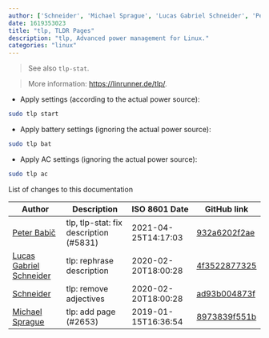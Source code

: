 ```yaml
---
author: ['Schneider', 'Michael Sprague', 'Lucas Gabriel Schneider', 'Peter Babič']
date: 1619353023
title: "tlp, TLDR Pages"
description: "tlp, Advanced power management for Linux."
categories: "linux"
---
```

> See also `tlp-stat`.

> More information: <https://linrunner.de/tlp/>.

- Apply settings (according to the actual power source):

```bash
sudo tlp start
```

- Apply battery settings (ignoring the actual power source):

```bash
sudo tlp bat
```

- Apply AC settings (ignoring the actual power source):

```bash
sudo tlp ac
```
List of changes to this documentation


Author | Description | ISO 8601 Date | GitHub link
------|-----|-----|-----
[Peter Babič](mailto:peter@babic.dev) | tlp, tlp-stat: fix description (#5831) | 2021-04-25T14:17:03 | [932a6202f2ae](https://github.com/tldr-pages/tldr/commit/932a6202f2aea6a3216a864c172e25de7bafb24c)
[Lucas Gabriel Schneider](mailto:casdpa@gmail.com) | tlp: rephrase description | 2020-02-20T18:00:28 | [4f3522877325](https://github.com/tldr-pages/tldr/commit/4f352287732573c3922aa8e0ff65d4ff6c68ebfc)
[Schneider](mailto:lucas.schneider@sap.com) | tlp: remove adjectives | 2020-02-20T18:00:28 | [ad93b004873f](https://github.com/tldr-pages/tldr/commit/ad93b004873fcbcfb9c53814a2a201c667eb7222)
[Michael Sprague](mailto:mikesprague@gmail.com) | tlp: add page (#2653) | 2019-01-15T16:36:54 | [8973839f551b](https://github.com/tldr-pages/tldr/commit/8973839f551bb0523060bafb5d9283c6879a218d)

